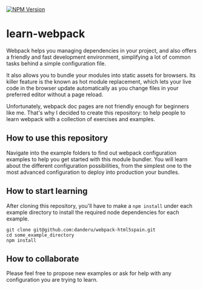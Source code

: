 [![NPM Version][npm-image]][npm-url]

# learn-webpack
Webpack helps you managing dependencies in your project, and also offers a friendly and fast development environment, simplifying a lot of common tasks behind a simple configuration file. 

It also allows you to bundle your modules into static assets for browsers. Its killer feature is the known as hot module replacement, which lets your live code in the browser update automatically as you change files in your preferred editor without a page reload.

Unfortunately, webpack doc pages are not friendly enough for beginners like me. That's why I decided to create this repository: to help people to learn webpack with a collection of exercises and examples.

## How to use this repository
Navigate into the example folders to find out webpack configuration examples to help you get started with this module bundler. You will learn about the different configuration possibilities, from the simplest one to the most advanced configuration to deploy into production your bundles.

## How to start learning
After cloning this repository, you'll have to make a `npm install` under each example directory to install the required node dependencies for each example.

```
git clone git@github.com:danderu/webpack-html5spain.git
cd some_example_directory
npm install
````

## How to collaborate
Please feel free to propose new examples or ask for help with any configuration you are trying to learn.


[npm-image]: https://img.shields.io/npm/v/@schibstedspain/generator-sui-react.svg?style=flat
[npm-url]: https://npmjs.com/@schibstedspain/generator-sui-react
